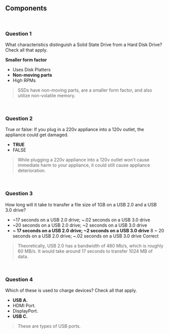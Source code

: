 ## Components

<br>

### Question 1

What characteristics distinguish a Solid State Drive from a Hard Disk Drive? Check all that apply.

**Smaller form factor**
* Uses Disk Platters
* **Non-moving parts**
* High RPMs

> SSDs have non-moving parts, are a smaller form factor, and also utilize non-volatile memory.

<br>

### Question 2

True or false: If you plug in a 220v appliance into a 120v outlet, the appliance could get damaged.

* **TRUE**
* FALSE

> While plugging a 220v appliance into a 120v outlet won't cause immediate harm to your appliance, it could still cause appliance deterioration.

<br>

### Question 3

How long will it take to transfer a file size of 1GB on a USB 2.0 and a USB 3.0 drive?

* ~17 seconds on a USB 2.0 drive; ~.02 seconds on a USB 3.0 drive
* ~20 seconds on a USB 2.0 drive; ~2 seconds on a USB 3.0 drive
* **~ 17 seconds on a USB 2.0 drive; ~2 seconds on a USB 3.0 drive**
8 ~ 20 seconds on a USB 2.0 drive; ~.02 seconds on a USB 3.0 drive
Correct

> Theoretically, USB 2.0 has a bandwidth of 480 Mb/s, which is roughly 60 MB/s. It would take around 17 seconds to transfer 1024 MB of data.

<br>

### Question 4

Which of these is used to charge devices? Check all that apply.

* **USB A.**
* HDMI Port.
* DisplayPort.
* **USB C.**

> These are types of USB ports.